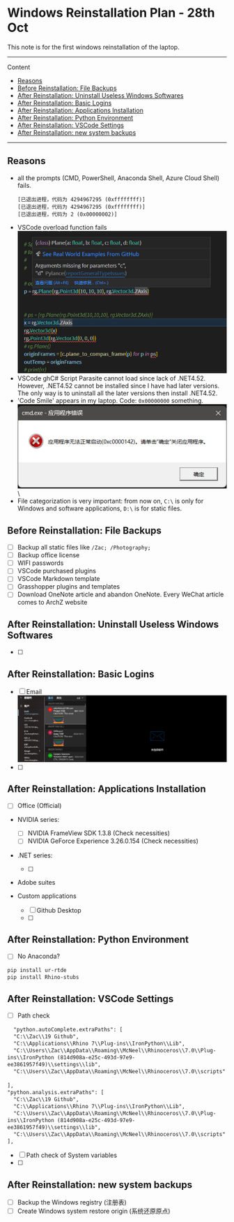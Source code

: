 # Windows Reinstallation Plan - 28th Oct 

This note is for the first windows reinstallation of the laptop.

---

Content

- [Reasons](#reasons)
- [Before Reinstallation: File Backups](#before-reinstallation-file-backups)
- [After Reinstallation: Uninstall Useless Windows Softwares](#after-reinstallation-uninstall-useless-windows-softwares)
- [After Reinstallation: Basic Logins](#after-reinstallation-basic-logins)
- [After Reinstallation: Applications Installation](#after-reinstallation-applications-installation)
- [After Reinstallation: Python Environment](#after-reinstallation-python-environment)
- [After Reinstallation: VSCode Settings](#after-reinstallation-vscode-settings)
- [After Reinstallation: new system backups](#after-reinstallation-new-system-backups)

---

## Reasons

- all the prompts (CMD, PowerShell, Anaconda Shell, Azure Cloud Shell) fails.
  ```
  [已退出进程，代码为 4294967295 (0xffffffff)]
  [已退出进程，代码为 4294967295 (0xffffffff)]
  [已退出进程，代码为 2 (0x00000002)]
  ```
- VSCode overload function fails
  ![](NewWindowsPlan/NewWindowsPlan_2022-10-26-09-39-32.png)
- VSCode ghC# Script Parasite cannot load since lack of .NET4.52. However, .NET4.52 cannot be installed since I have had later versions. The only way is to uninstall all the later versions then install .NET4.52.
- 'Code Smile' appears in my laptop. Code: `0x00000000` something.
  ![](NewWindowsPlan/NewWindowsPlan_2022-10-26-11-33-50.png)\
- File categorization is very important: from now on, `C:\` is only for Windows and software applications, `D:\` is for static files.

## Before Reinstallation: File Backups

- [ ] Backup all static files like `/Zac; /Photography; `
- [ ] Backup office license
- [ ] WIFI passwords
- [ ] VSCode purchased plugins
- [ ] VSCode Markdown template
- [ ] Grasshopper plugins and templates
- [ ] Download OneNote article and abandon OneNote. Every WeChat article comes to ArchZ website

## After Reinstallation: Uninstall Useless Windows Softwares

- [ ]

## After Reinstallation: Basic Logins

- [ ] Email
  ![](NewWindowsPlan/NewWindowsPlan_2022-10-26-11-53-16.png)
- [ ]

## After Reinstallation: Applications Installation
- [ ] Office (Official)


- NVIDIA series:
  - [ ] NVIDIA FrameView SDK 1.3.8 (Check necessities)
  - [ ] NVIDIA GeForce Experience 3.26.0.154 (Check necessities)

- .NET series:

  - [ ]

- Adobe suites


- Custom applications
  - [ ] Github Desktop
  - [ ] 


## After Reinstallation: Python Environment

- [ ] No Anaconda?

```
pip install ur-rtde
pip install Rhino-stubs

```

## After Reinstallation: VSCode Settings

- [ ] Path check

```
  "python.autoComplete.extraPaths": [
  "C:\\Zac\\19 Github",
  "C:\\Applications\\Rhino 7\\Plug-ins\\IronPython\\Lib",
  "C:\\Users\\Zac\\AppData\\Roaming\\McNeel\\Rhinoceros\\7.0\\Plug-ins\\IronPython (814d908a-e25c-493d-97e9-ee3861957f49)\\settings\\lib",
  "C:\\Users\\Zac\\AppData\\Roaming\\McNeel\\Rhinoceros\\7.0\\scripts"

],
"python.analysis.extraPaths": [
  "C:\\Zac\\19 Github",
  "C:\\Applications\\Rhino 7\\Plug-ins\\IronPython\\Lib",
  "C:\\Users\\Zac\\AppData\\Roaming\\McNeel\\Rhinoceros\\7.0\\Plug-ins\\IronPython (814d908a-e25c-493d-97e9-ee3861957f49)\\settings\\lib",
  "C:\\Users\\Zac\\AppData\\Roaming\\McNeel\\Rhinoceros\\7.0\\scripts"
],
```

- [ ] Path check of System variables
- [ ]

## After Reinstallation: new system backups
- [ ] Backup the Windows registry (注册表)
- [ ] Create Windows system restore origin (系统还原原点)
